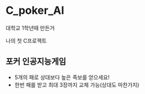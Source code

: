 # C_poker_AI

대학교 1학년때 만든거

나의 첫 C프로젝트

## 포커 인공지능게임

- 5개의 패로 상대보다 높은 족보를 얻으세요!
- 한번 패를 받고 최대 3장까지 교체 가능(상대도 마찬가지)
